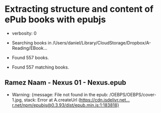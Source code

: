 # Extracting structure and content of ePub books with epubjs
<!-- spellchecker: disable -->
<!-- markdownlint-disable -->

- verbosity: 0

- Searching books in /Users/daniel/Library/CloudStorage/Dropbox/A-Reading/EBook...
- Found 557 books.
- Found 557 matching books.

## Ramez Naam - Nexus 01 - Nexus.epub

- Warning: {message: File not found in the epub: /OEBPS/OEBPS/cover-1.jpg, stack: Error
    at A.createUrl (https://cdn.jsdelivr.net…r.net/npm/epubjs@0.3.93/dist/epub.min.js:1:183818}
